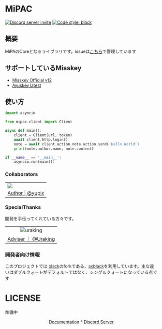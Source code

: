 # MiPAC

<a href="https://discord.gg/CcT997U"><img src="https://img.shields.io/discord/530299114387406860?style=flat-square&color=5865f2&logo=discord&logoColor=ffffff&label=discord" alt="Discord server invite" /></a>
<a href="https://github.com/psf/black"><img alt="Code style: black" src="https://img.shields.io/badge/code%20style-axblack-8bd124.svg"></a>

## 概要

MiPAのCoreとなるライブラリです。issueは[こちら](https://code.teamblackcrystal.com/projects/120/issues)で管理しています

## サポートしているMisskey

- [Misskey Official v12](https://github.com/misskey-dev/misskey)
- [Ayuskey latest](https://github.com/teamblackcrystal/misskey)

## 使い方

```python
import asyncio

from mipac.client import Client

async def main():
    client = Client(url, token)
    await client.http.login()
    note = await client.action.note.action.send('Hello World')
    print(note.author.name, note.content)

if __name__ == '__main__':
    asyncio.run(main())
```

### Collaborators

<table>
    <tr>
        <td><img src="https://avatars.githubusercontent.com/u/50538210?s=120&v=4"></img></td>
    </tr>
    <tr>
        <td align="center"><a href="https://github.com/yupix">Author | @yupix</a></td>
    </tr>
</table>

### SpecialThanks

開発を手伝ってくれている方々です。
<table>
    <tr>
        <td align="center">
            <img src="https://avatars.githubusercontent.com/u/26793720?s=120&v=4" alt="uraking"/>
        </td>
    </tr>
    <tr>
        <td><a href="https://github.com/Uraking-Github">Adviser  ｜ @Uraking</a></td>
    </tr>
</table>

### 開発者向け情報

このプロジェクトでは [black](https://github.com/psf/black)のforkである、[axblack](https://github.com/axiros/axblack)を利用しています。主な違いはダブルクォートがデフォルトではなく、シングルクォートになっている点です

# LICENSE

準備中

<p align="center">
    <a href="">Documentation</a>
    *
    <a href="https://discord.gg/CcT997U">Discord Server</a>
</p>

